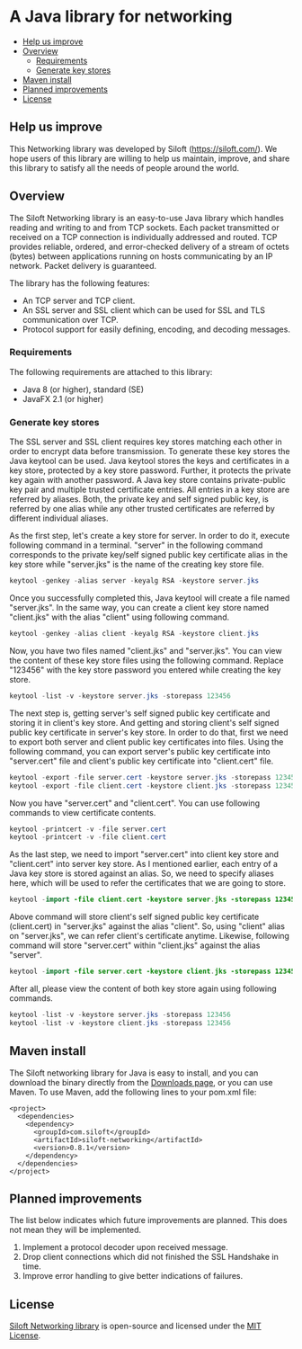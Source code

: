 # A Java library for networking

- [Help us improve](#help_us_improve)
- [Overview](#overview)
  - [Requirements](#requirements)
  - [Generate key stores](#generate_key_stores)
- [Maven install](#maven_install)
- [Planned improvements](#planned_improvements)
- [License](#license)

## <a name='help_us_improve'>Help us improve</a>

This Networking library was developed by Siloft (https://siloft.com/). We hope users of this library are willing to help us maintain, improve, and share this library to satisfy all the needs of people around the world.

## <a name='overview'>Overview</a>

The Siloft Networking library is an easy-to-use Java library which handles reading and writing to and from TCP sockets. Each packet transmitted or received on a TCP connection is individually addressed and routed. TCP provides reliable, ordered, and error-checked delivery of a stream of octets (bytes) between applications running on hosts communicating by an IP network. Packet delivery is guaranteed.

The library has the following features:
  - An TCP server and TCP client.
  - An SSL server and SSL client which can be used for SSL and TLS communication over TCP.
  - Protocol support for easily defining, encoding, and decoding messages.

### <a name='requirements'>Requirements</a>

The following requirements are attached to this library:
  - Java 8 (or higher), standard (SE)
  - JavaFX 2.1 (or higher)

### <a name='generate_key_stores'>Generate key stores</a>

The SSL server and SSL client requires key stores matching each other in order to encrypt data before transmission. To generate these key stores the Java keytool can be used. Java keytool stores the keys and certificates in a key store, protected by a key store password. Further, it protects the private key again with another password. A Java key store contains private-public key pair and multiple trusted certificate entries. All entries in a key store are referred by aliases. Both, the private key and self signed public key, is referred by one alias while any other trusted certificates are referred by different individual aliases.

As the first step, let's create a key store for server. In order to do it, execute following command in a terminal. "server" in the following command corresponds to the private key/self signed public key certificate alias in the key store while "server.jks" is the name of the creating key store file.

```java
keytool -genkey -alias server -keyalg RSA -keystore server.jks
```

Once you successfully completed this, Java keytool will create a file named "server.jks". In the same way, you can create a client key store named "client.jks" with the alias "client" using following command.

```java
keytool -genkey -alias client -keyalg RSA -keystore client.jks
```

Now, you have two files named "client.jks" and "server.jks". You can view the content of these key store files using the following command. Replace "123456" with the key store password you entered while creating the key store.

```java
keytool -list -v -keystore server.jks -storepass 123456
```

The next step is, getting server's self signed public key certificate and storing it in client's key store. And getting and storing client's self signed public key certificate in server's key store. In order to do that, first we need to export both server and client public key certificates into files. Using the following command, you can export server's public key certificate into "server.cert" file and client's public key certificate into "client.cert" file.

```java
keytool -export -file server.cert -keystore server.jks -storepass 123456 -alias server
keytool -export -file client.cert -keystore client.jks -storepass 123456 -alias client
```

Now you have "server.cert" and "client.cert". You can use following commands to view certificate contents.

```java
keytool -printcert -v -file server.cert
keytool -printcert -v -file client.cert
```

As the last step, we need to import "server.cert" into client key store and "client.cert" into server key store. As I mentioned earlier, each entry of a Java key store is stored against an alias. So, we need to specify aliases here, which will be used to refer the certificates that we are going to store.

```java
keytool -import -file client.cert -keystore server.jks -storepass 123456 -alias client
```

Above command will store client's self signed public key certificate (client.cert) in "server.jks" against the alias "client". So, using "client" alias on "server.jks", we can refer client's certificate anytime. Likewise, following command will store "server.cert" within "client.jks" against the alias "server".

```java
keytool -import -file server.cert -keystore client.jks -storepass 123456 -alias server
```

After all, please view the content of both key store again using following commands.

```java
keytool -list -v -keystore server.jks -storepass 123456
keytool -list -v -keystore client.jks -storepass 123456
```

## <a name='maven_install'>Maven install</a>

The Siloft networking library for Java is easy to install, and you can download the binary directly from the [Downloads page](https://siloft.com/), or you can use Maven.
To use Maven, add the following lines to your pom.xml file:

```maven
<project>
  <dependencies>
    <dependency>
      <groupId>com.siloft</groupId>
      <artifactId>siloft-networking</artifactId>
      <version>0.8.1</version>
    </dependency>
  </dependencies>
</project> 
``` 

## <a name='planned_improvements'>Planned improvements</a>

The list below indicates which future improvements are planned. This does not mean they will be implemented.

1. Implement a protocol decoder upon received message.
2. Drop client connections which did not finished the SSL Handshake in time.
3. Improve error handling to give better indications of failures.

## <a name='license'>License</a>

[Siloft Networking library](https://siloft.com/) is open-source and licensed under the [MIT License](./LICENSE.md).
